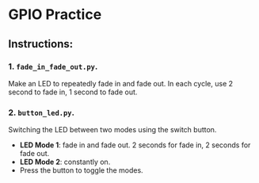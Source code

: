 # GPIO Practice
## Instructions:
### 1. `fade_in_fade_out.py`. 
Make an LED to repeatedly fade in and fade out. In each cycle, use 2 second to fade in, 1 second to fade out.

### 2. `button_led.py`.
Switching the LED between two modes using the switch button.
- **LED Mode 1**: fade in and fade out. 2 seconds for fade in, 2 seconds for fade out.
- **LED Mode 2**: constantly on.
- Press the button to toggle the modes.
